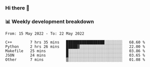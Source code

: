 ### Hi there 👋

### 📊 Weekly development breakdown
<!--START_SECTION:waka-->

```text
From: 15 May 2022 - To: 22 May 2022

C++        7 hrs 35 mins   █████████████████░░░░░░░░   68.60 %
Python     2 hrs 26 mins   █████▓░░░░░░░░░░░░░░░░░░░   22.00 %
Makefile   25 mins         █░░░░░░░░░░░░░░░░░░░░░░░░   03.86 %
JSON       24 mins         █░░░░░░░░░░░░░░░░░░░░░░░░   03.65 %
Other      7 mins          ▒░░░░░░░░░░░░░░░░░░░░░░░░   01.08 %
```

<!--END_SECTION:waka-->
